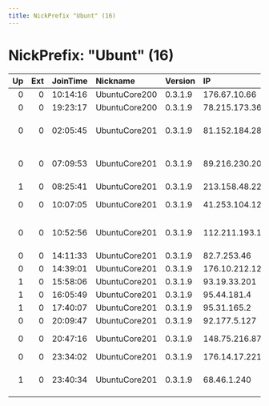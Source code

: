 ```yaml
---
title: NickPrefix "Ubunt" (16)
---
```


# NickPrefix: "Ubunt" (16)

|   Up |   Ext | JoinTime   | Nickname      | Version   | IP              | AS                                       | CC   |   ORp |   Dirp | OS    | Contact   |   eFamMembers |
|-----:|------:|:-----------|:--------------|:----------|:----------------|:-----------------------------------------|:-----|------:|-------:|:------|:----------|--------------:|
|    0 |     0 | 10:14:16   | UbuntuCore200 | 0.3.1.9   | 176.67.10.66    | LLC McLaut-Invest                        | ua   | 45125 |      0 | Linux | None      |             1 |
|    0 |     0 | 19:23:17   | UbuntuCore200 | 0.3.1.9   | 78.215.173.36   | Free SAS                                 | fr   | 38342 |      0 | Linux | None      |             1 |
|    0 |     0 | 02:05:45   | UbuntuCore201 | 0.3.1.9   | 81.152.184.28   | British Telecommunications PLC           | gb   | 45622 |      0 | Linux | None      |             1 |
|    0 |     0 | 07:09:53   | UbuntuCore201 | 0.3.1.9   | 89.216.230.200  | Serbia BroadBand-Srpske Kablovske mreze  | rs   | 43729 |      0 | Linux | None      |             1 |
|    1 |     0 | 08:25:41   | UbuntuCore201 | 0.3.1.9   | 213.158.48.226  | Viking Tech AB                           | se   | 40617 |      0 | Linux | None      |             1 |
|    0 |     0 | 10:07:05   | UbuntuCore201 | 0.3.1.9   | 41.253.104.121  | GPTC Autonomous System, Tripoli Libya    | ly   | 44419 |      0 | Linux | None      |             1 |
|    0 |     0 | 10:52:56   | UbuntuCore201 | 0.3.1.9   | 112.211.193.156 | Philippine Long Distance Telephone Compa | ph   | 43271 |      0 | Linux | None      |             1 |
|    0 |     0 | 14:11:33   | UbuntuCore201 | 0.3.1.9   | 82.7.253.46     | Virgin Media Limited                     | gb   | 36747 |      0 | Linux | None      |             1 |
|    0 |     0 | 14:39:01   | UbuntuCore201 | 0.3.1.9   | 176.10.212.126  | Bahnhof Internet AB                      | se   | 38769 |      0 | Linux | None      |             1 |
|    1 |     0 | 15:58:06   | UbuntuCore201 | 0.3.1.9   | 93.19.33.201    | SFR SA                                   | fr   | 35183 |      0 | Linux | None      |             1 |
|    1 |     0 | 16:05:49   | UbuntuCore201 | 0.3.1.9   | 95.44.181.4     | Eircom                                   | ie   | 42387 |      0 | Linux | None      |             1 |
|    1 |     0 | 17:40:07   | UbuntuCore201 | 0.3.1.9   | 95.31.165.2     | VimpelCom                                | ru   | 39665 |      0 | Linux | None      |             1 |
|    0 |     0 | 20:09:47   | UbuntuCore201 | 0.3.1.9   | 92.177.5.127    | Orange Espagne SA                        | es   | 35405 |      0 | Linux | None      |             1 |
|    0 |     0 | 20:47:16   | UbuntuCore201 | 0.3.1.9   | 148.75.216.87   | Cablevision Systems Corp.                | us   | 35381 |      0 | Linux | None      |             1 |
|    0 |     0 | 23:34:02   | UbuntuCore201 | 0.3.1.9   | 176.14.17.221   | VimpelCom                                | ru   | 44829 |      0 | Linux | None      |             1 |
|    1 |     0 | 23:40:34   | UbuntuCore201 | 0.3.1.9   | 68.46.1.240     | Comcast Cable Communications, LLC        | us   | 43805 |      0 | Linux | None      |             1 |
